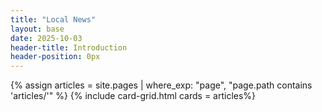 ```yaml
---
title: "Local News"
layout: base
date: 2025-10-03
header-title: Introduction
header-position: 0px
---
```




{% assign articles = site.pages | where_exp: "page", "page.path contains 'articles/'" %}
{% include card-grid.html cards = articles%}

